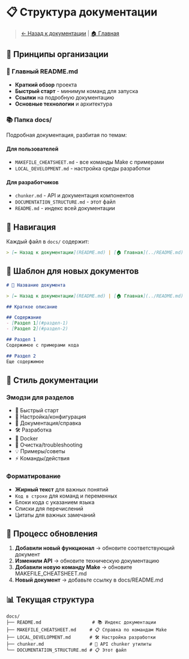 # 📋 Структура документации

> [← Назад к документации](README.md) | [🏠 Главная](../README.md)

## 🎯 Принципы организации

### 📄 Главный README.md
- **Краткий обзор** проекта
- **Быстрый старт** - минимум команд для запуска
- **Ссылки** на подробную документацию
- **Основные технологии** и архитектура

### 📚 Папка docs/
Подробная документация, разбитая по темам:

#### Для пользователей
- `MAKEFILE_CHEATSHEET.md` - все команды Make с примерами
- `LOCAL_DEVELOPMENT.md` - настройка среды разработки

#### Для разработчиков  
- `chunker.md` - API и документация компонентов
- `DOCUMENTATION_STRUCTURE.md` - этот файл
- `README.md` - индекс всей документации

## 🔗 Навигация

Каждый файл в `docs/` содержит:
```markdown
> [← Назад к документации](README.md) | [🏠 Главная](../README.md)
```

## 📝 Шаблон для новых документов

```markdown
# 🔧 Название документа

> [← Назад к документации](README.md) | [🏠 Главная](../README.md)

## Краткое описание

## Содержание
- [Раздел 1](#раздел-1)
- [Раздел 2](#раздел-2)

## Раздел 1
Содержимое с примерами кода

## Раздел 2  
Еще содержимое
```

## 🎨 Стиль документации

### Эмодзи для разделов
- 🚀 Быстрый старт
- 🔧 Настройка/конфигурация
- 📖 Документация/справка
- 🛠️ Разработка
- 🐳 Docker
- 🧹 Очистка/troubleshooting
- 💡 Примеры/советы
- ⚡ Команды/действия

### Форматирование
- **Жирный текст** для важных понятий
- `Код в строке` для команд и переменных
- Блоки кода с указанием языка
- Списки для перечислений
- Цитаты для важных замечаний

## 🔄 Процесс обновления

1. **Добавили новый функционал** → обновите соответствующий документ
2. **Изменили API** → обновите техническую документацию
3. **Добавили новую команду Make** → обновите MAKEFILE_CHEATSHEET.md
4. **Новый документ** → добавьте ссылку в docs/README.md

## 📊 Текущая структура

```
docs/
├── README.md                   # 📚 Индекс документации
├── MAKEFILE_CHEATSHEET.md     # 📋 Справка по командам Make
├── LOCAL_DEVELOPMENT.md       # 🛠️ Настройка разработки
├── chunker.md                 # 🔧 API chunker утилиты
└── DOCUMENTATION_STRUCTURE.md # 📋 Этот файл
```
